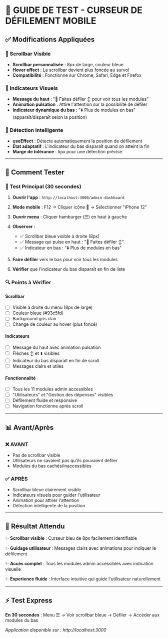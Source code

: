# 📱 GUIDE DE TEST - CURSEUR DE DÉFILEMENT MOBILE

## ✅ Modifications Appliquées

### 🎯 Scrollbar Visible
- **Scrollbar personnalisée** : 8px de large, couleur bleue
- **Hover effect** : La scrollbar devient plus foncée au survol
- **Compatibilité** : Fonctionne sur Chrome, Safari, Edge et Firefox

### 📜 Indicateurs Visuels
- **Message du haut** : "📜 Faites défiler ↕️ pour voir tous les modules" 
- **Animation pulsation** : Attire l'attention sur la possibilité de défiler
- **Indicateur dynamique du bas** : "⬇️ Plus de modules en bas" (apparaît/disparaît selon la position)

### 🔧 Détection Intelligente
- **useEffect** : Détecte automatiquement la position de défilement
- **État adaptatif** : L'indicateur du bas disparaît quand on atteint la fin
- **Marge de tolérance** : 5px pour une détection précise

---

## 🧪 Comment Tester

### 📱 Test Principal (30 secondes)

1. **Ouvrir l'app** : `http://localhost:3000/admin-dashboard`
2. **Mode mobile** : F12 → Cliquer icône 📱 → Sélectionner "iPhone 12"
3. **Ouvrir menu** : Cliquer hamburger (☰) en haut à gauche
4. **Observer** :
   - ✅ Scrollbar bleue visible à droite (8px)
   - ✅ Message qui pulse en haut : "📜 Faites défiler ↕️"
   - ✅ Indicateur en bas : "⬇️ Plus de modules en bas"

5. **Faire défiler** vers le bas pour voir tous les modules
6. **Vérifier** que l'indicateur du bas disparaît en fin de liste

### 🔍 Points à Vérifier

#### Scrollbar
- [ ] Visible à droite du menu (8px de large)
- [ ] Couleur bleue (#93c5fd)
- [ ] Background gris clair
- [ ] Change de couleur au hover (plus foncé)

#### Indicateurs
- [ ] Message du haut avec animation pulsation
- [ ] Flèches ↕️ et ⬇️ visibles
- [ ] Indicateur du bas disparaît en fin de scroll
- [ ] Messages clairs et utiles

#### Fonctionnalité
- [ ] Tous les 11 modules admin accessibles
- [ ] "Utilisateurs" et "Gestion des dépenses" visibles
- [ ] Défilement fluide et responsive
- [ ] Navigation fonctionne après scroll

---

## 📊 Avant/Après

### ❌ AVANT
- Pas de scrollbar visible
- Utilisateurs ne savaient pas qu'ils pouvaient défiler
- Modules du bas cachés/inaccessibles

### ✅ APRÈS  
- Scrollbar bleue clairement visible
- Indicateurs visuels pour guider l'utilisateur
- Animation pour attirer l'attention
- Détection intelligente de la position

---

## 🎊 Résultat Attendu

✨ **Scrollbar visible** : Curseur bleu de 8px facilement identifiable

✨ **Guidage utilisateur** : Messages clairs avec animations pour indiquer le défilement

✨ **Accès complet** : Tous les modules admin accessibles avec indication visuelle

✨ **Experience fluide** : Interface intuitive qui guide l'utilisateur naturellement

---

## ⚡ Test Express

**En 30 secondes** : Menu ☰ → Voir scrollbar bleue → Défiler → Accéder aux modules du bas

*Application disponible sur : http://localhost:3000*